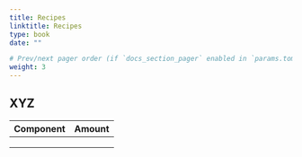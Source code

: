 ```yaml
---
title: Recipes
linktitle: Recipes
type: book
date: ""

# Prev/next pager order (if `docs_section_pager` enabled in `params.toml`)
weight: 3
---
```




## XYZ

| Component | Amount |
| --------- | ------ |
|           |        |
|           |        |
|           |        |

